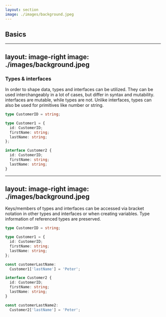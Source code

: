 ```yaml
---
layout: section
image: ./images/background.jpeg
---
```


## Basics

---
layout: image-right
image: ./images/background.jpeg
---

### Types & interfaces

In order to shape data, types and interfaces can be utilized. They can be used interchangeably in a lot of cases, but differ in syntax and mutability.
interfaces are mutable, while types are not. Unlike interfaces, types can also be used for primitives like number or string.

```ts
type CustomerID = string;

type Customer1 = {
  id: CustomerID;
  firstName: string;
  lastName: string;
};

interface Customer2 {
  id: CustomerID;
  firstName: string;
  lastName: string;
}
```

---
layout: image-right
image: ./images/background.jpeg
---

Keys/members of types and interfaces can be accessed via bracket notation in other types and interfaces or when creating variables.
Type information of referenced types are preserved.

```ts
type CustomerID = string;

type Customer1 = {
  id: CustomerID;
  firstName: string;
  lastName: string;
};

const customerLastName:
  Customer1['lastName'] = 'Peter';

interface Customer2 {
  id: CustomerID;
  firstName: string;
  lastName: string;
}

const customerLastName2:
  Customer2['lastName'] = 'Peter';
```
